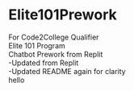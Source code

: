 # Elite101Prework
For Code2College Qualifier<br />
Elite 101 Program<br />
Chatbot Prework from Replit<br />
-Updated from Replit<br />
-Updated README again for clarity<br />
hello
